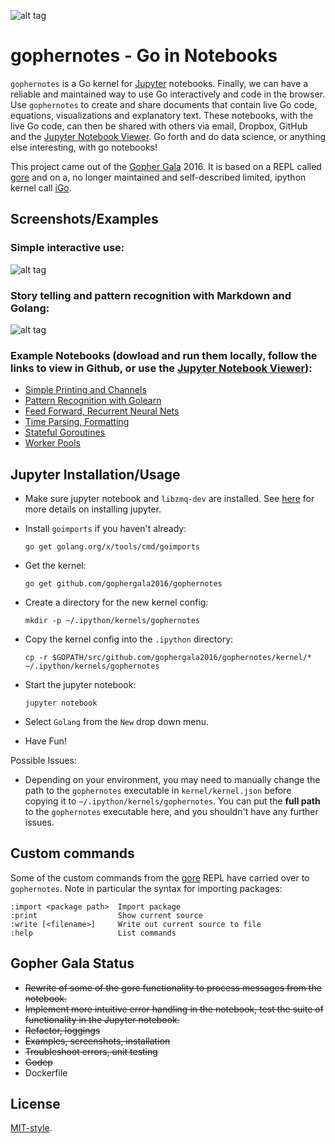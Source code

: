 ![alt tag](https://raw.githubusercontent.com/gophergala2016/gophernotes/master/files/gophernotes2.jpg)

# gophernotes - Go in Notebooks

`gophernotes` is a Go kernel for [Jupyter](http://jupyter.org/) notebooks.  Finally, we can have a reliable and maintained way to use Go interactively and code in the browser.  Use `gophernotes` to create and share documents that contain live Go code, equations, visualizations and explanatory text.  These notebooks, with the live Go code, can then be shared with others via email, Dropbox, GitHub and the [Jupyter Notebook Viewer](http://nbviewer.jupyter.org/).  Go forth and do data science, or anything else interesting, with go notebooks!

This project came out of the [Gopher Gala](http://gophergala.com/) 2016.  It is based on a REPL called [gore](https://github.com/motemen/gore) and on a, no longer maintained and self-described limited, ipython kernel call [iGo](https://github.com/takluyver/igo).

## Screenshots/Examples

### Simple interactive use:

![alt tag](https://raw.githubusercontent.com/gophergala2016/gophernotes/master/files/screencast.gif)

### Story telling and pattern recognition with Markdown and Golang:

![alt tag](https://raw.githubusercontent.com/gophergala2016/gophernotes/master/files/pr-screenshot.png)

### Example Notebooks (dowload and run them locally, follow the links to view in Github, or use the [Jupyter Notebook Viewer](http://nbviewer.jupyter.org/)):
- [Simple Printing and Channels](https://github.com/gophergala2016/gophernotes/blob/master/examples/Simple-Example.ipynb)
- [Pattern Recognition with Golearn](https://github.com/gophergala2016/gophernotes/blob/master/examples/Pattern-Recognition.ipynb)
- [Feed Forward, Recurrent Neural Nets](https://github.com/gophergala2016/gophernotes/blob/master/examples/Feed-Forward-Recurrent-NN.ipynb)
- [Time Parsing, Formatting](https://github.com/gophergala2016/gophernotes/blob/master/examples/Time-Formatting-Parsing.ipynb)
- [Stateful Goroutines](https://github.com/gophergala2016/gophernotes/blob/master/examples/Stateful-Goroutines.ipynb)
- [Worker Pools](https://github.com/gophergala2016/gophernotes/blob/master/examples/Worker-Pools.ipynb)

## Jupyter Installation/Usage

- Make sure jupyter notebook and `libzmq-dev` are installed.  See [here](http://jupyter.readthedocs.org/en/latest/install.html) for more details on installing jupyter.
- Install `goimports` if you haven't already:

  ```
  go get golang.org/x/tools/cmd/goimports
  ```

- Get the kernel:

  ```
  go get github.com/gophergala2016/gophernotes
  ```

- Create a directory for the new kernel config:

  ```
  mkdir -p ~/.ipython/kernels/gophernotes
  ```

- Copy the kernel config into the `.ipython` directory:

  ```
  cp -r $GOPATH/src/github.com/gophergala2016/gophernotes/kernel/* ~/.ipython/kernels/gophernotes
  ```

- Start the jupyter notebook:

  ```
  jupyter notebook
  ```

- Select `Golang` from the `New` drop down menu.
- Have Fun!

Possible Issues:
- Depending on your environment, you may need to manually change the path to the `gophernotes` executable in `kernel/kernel.json` before copying it to `~/.ipython/kernels/gophernotes`.  You can put the **full path** to the `gophernotes` executable here, and you shouldn't have any further issues.

## Custom commands
Some of the custom commands from the [gore](https://github.com/motemen/gore) REPL have carried over to `gophernotes`.  Note in particular the syntax for importing packages:

```
:import <package path>  Import package
:print                  Show current source
:write [<filename>]     Write out current source to file
:help                   List commands
```

## Gopher Gala Status

- ~~Rewrite of some of the gore functionality to process messages from the notebook.~~
- ~~Implement more intuitive error handling in the notebook, test the suite of functionality in the Jupyter notebook.~~
- ~~Refactor, loggings~~
- ~~Examples, screenshots, installation~~
- ~~Troubleshoot errors, unit testing~~
- ~~Godep~~
- Dockerfile

## License

[MIT-style](LICENSE.md).
